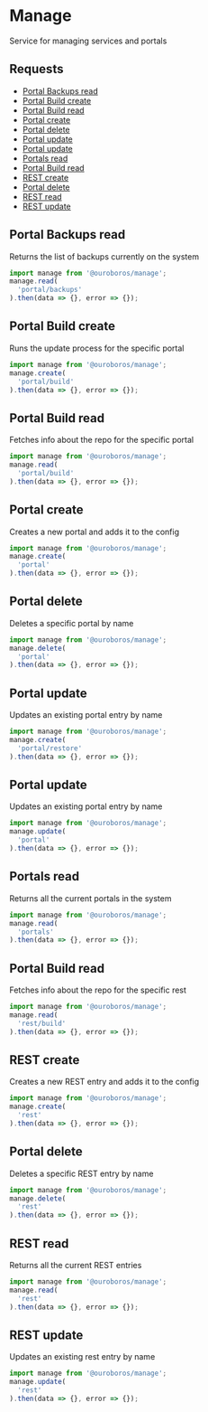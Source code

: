# Manage
Service for managing services and portals

## Requests
- [Portal Backups read](#portal-backups-read)
- [Portal Build create](#portal-build-create)
- [Portal Build read](#portal-build-read)
- [Portal create](#portal-create)
- [Portal delete](#portal-delete)
- [Portal update](#portal-update)
- [Portal update](#portal-update)
- [Portals read](#portals-read)
- [Portal Build read](#portal-build-read)
- [REST create](#rest-create)
- [Portal delete](#portal-delete)
- [REST read](#rest-read)
- [REST update](#rest-update)

## Portal Backups read
Returns the list of backups currently on the system

```javascript
import manage from '@ouroboros/manage';
manage.read(
  'portal/backups' 
).then(data => {}, error => {});
```

## Portal Build create
Runs the update process for the specific portal

```javascript
import manage from '@ouroboros/manage';
manage.create(
  'portal/build' 
).then(data => {}, error => {});
```

## Portal Build read
Fetches info about the repo for the specific portal

```javascript
import manage from '@ouroboros/manage';
manage.read(
  'portal/build' 
).then(data => {}, error => {});
```

## Portal create
Creates a new portal and adds it to the config

```javascript
import manage from '@ouroboros/manage';
manage.create(
  'portal' 
).then(data => {}, error => {});
```

## Portal delete
Deletes a specific portal by name

```javascript
import manage from '@ouroboros/manage';
manage.delete(
  'portal' 
).then(data => {}, error => {});
```

## Portal update
Updates an existing portal entry by name

```javascript
import manage from '@ouroboros/manage';
manage.create(
  'portal/restore' 
).then(data => {}, error => {});
```

## Portal update
Updates an existing portal entry by name

```javascript
import manage from '@ouroboros/manage';
manage.update(
  'portal' 
).then(data => {}, error => {});
```

## Portals read
Returns all the current portals in the system

```javascript
import manage from '@ouroboros/manage';
manage.read(
  'portals' 
).then(data => {}, error => {});
```

## Portal Build read
Fetches info about the repo for the specific rest

```javascript
import manage from '@ouroboros/manage';
manage.read(
  'rest/build' 
).then(data => {}, error => {});
```

## REST create
Creates a new REST entry and adds it to the config

```javascript
import manage from '@ouroboros/manage';
manage.create(
  'rest' 
).then(data => {}, error => {});
```

## Portal delete
Deletes a specific REST entry by name

```javascript
import manage from '@ouroboros/manage';
manage.delete(
  'rest' 
).then(data => {}, error => {});
```

## REST read
Returns all the current REST entries

```javascript
import manage from '@ouroboros/manage';
manage.read(
  'rest' 
).then(data => {}, error => {});
```

## REST update
Updates an existing rest entry by name

```javascript
import manage from '@ouroboros/manage';
manage.update(
  'rest' 
).then(data => {}, error => {});
```
